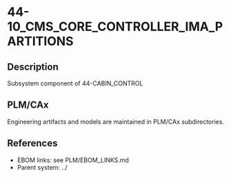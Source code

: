 # 44-10_CMS_CORE_CONTROLLER_IMA_PARTITIONS

## Description
Subsystem component of 44-CABIN_CONTROL

## PLM/CAx
Engineering artifacts and models are maintained in PLM/CAx subdirectories.

## References
- EBOM links: see PLM/EBOM_LINKS.md
- Parent system: ../
